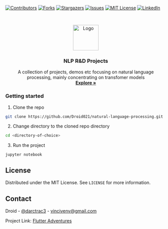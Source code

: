 [![Contributors][contributors-shield]][contributors-url]
[![Forks][forks-shield]][forks-url]
[![Stargazers][stars-shield]][stars-url]
[![Issues][issues-shield]][issues-url]
[![MIT License][license-shield]][license-url]
[![LinkedIn][linkedin-shield]][linkedin-url]

<!-- PROJECT LOGO -->
<br />
<p align="center">
  <a href="https://github.com/Droid021/flutter_adventures">
    <img src="screenshots/logo.png" alt="Logo" width="80" height="80">
  </a>

  <h3 align="center">NLP R&D Projects</h3>

  <p align="center">A collection of projects, demos etc focusing on natural language processing, mainly concentrating on transfomer models
    <br />
    <a href="#"><strong>Explore »</strong></a>
   </p>
</p>

### Getting started

1. Clone the repo

```sh
git clone https://github.com/Droid021/natural-language-processing.git
```

2. Change directory to the cloned repo directory

```sh
cd <directory-of-choice>
```

3. Run the project

```
jupyter notebook
```


<!-- LICENSE -->

## License

Distributed under the MIT License. See `LICENSE` for more information.

<!-- CONTACT -->

## Contact

Droid - [@darctrac3](https://twitter.com/darctrac3) - vincivenv@gmail.com

Project Link: [Flutter Adventures](https://github.com/Droid021/flutter_adventures)

<!-- MARKDOWN LINKS & IMAGES -->
<!-- https://www.markdownguide.org/basic-syntax/#reference-style-links -->

[contributors-shield]: https://img.shields.io/github/contributors/Droid021/natural-language-processing.svg?style=flat-square
[contributors-url]: https://github.com/Droid021/natural-language-processing/graphs/contributors
[forks-shield]: https://img.shields.io/github/forks/Droid021/natural-language-processing.svg?style=flat-square
[forks-url]: https://github.com/Droid021/natural-language-processing/network/members
[stars-shield]: https://img.shields.io/github/stars/Droid021/natural-language-processing.svg?style=flat-square
[stars-url]: https://github.com/Droid021/natural-language-processing/stargazers
[issues-shield]: https://img.shields.io/github/issues/Droid021/natural-language-processing.svg?style=flat-square
[issues-url]: https://github.com/Droid021/natural-language-processing/issues
[license-shield]: https://img.shields.io/github/license/Droid021/natural-language-processing.svg?style=flat-square
[license-url]: https://github.com/Droid021/natural-language-processing/blob/master/LICENSE.txt
[linkedin-shield]: https://img.shields.io/badge/-LinkedIn-black.svg?style=flat-square&logo=linkedin&colorB=555
[linkedin-url]: https://www.linkedin.com/in/v3nvince
[product-screenshot]: screenshots/travelui1.png

